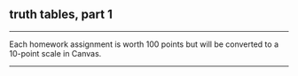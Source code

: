 ## truth tables, part 1

---

Each homework assignment is worth 100 points but will be converted to a 10-point scale in Canvas.

---